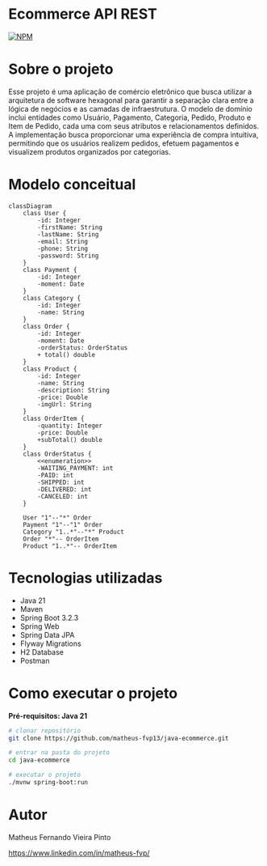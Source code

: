# Ecommerce API REST
[![NPM](https://img.shields.io/npm/l/react)](https://github.com/matheus-fvp13/java-ecommerce/blob/main/LICENSE)

# Sobre o projeto
Esse projeto é uma aplicação de comércio eletrônico que busca utilizar a arquitetura de software hexagonal para garantir
a separação clara entre a lógica de negócios e as camadas de infraestrutura. O modelo de domínio inclui entidades como Usuário, Pagamento, Categoria, Pedido, Produto e Item de Pedido, cada uma com seus atributos e relacionamentos definidos. A implementação busca proporcionar uma experiência de compra intuitiva, 
permitindo que os usuários realizem pedidos, efetuem pagamentos e visualizem produtos organizados por categorias. 

# Modelo conceitual

```mermaid
classDiagram
    class User {
        -id: Integer
        -firstName: String
        -lastName: String
        -email: String
        -phone: String
        -password: String
    }
    class Payment {
        -id: Integer
        -moment: Date
    }
    class Category {
        -id: Integer
        -name: String
    }
    class Order {
        -id: Integer
        -moment: Date
        -orderStatus: OrderStatus
        + total() double
    }
    class Product { 
        -id: Integer
        -name: String
        -description: String
        -price: Double
        -imgUrl: String
    }
    class OrderItem {
        -quantity: Integer
        -price: Double
        +subTotal() double
    }
    class OrderStatus {
        <<enumeration>>
        -WAITING_PAYMENT: int
        -PAID: int
        -SHIPPED: int
        -DELIVERED: int
        -CANCELED: int
    }
    
    User "1"--"*" Order
    Payment "1"--"1" Order
    Category "1..*"--"*" Product
    Order "*"-- OrderItem
    Product "1..*"-- OrderItem
```

# Tecnologias utilizadas
- Java 21
- Maven
- Spring Boot 3.2.3
- Spring Web
- Spring Data JPA
- Flyway Migrations
- H2 Database
- Postman

# Como executar o projeto
**Pré-requisitos: Java 21**

```bash
# clonar repositório
git clone https://github.com/matheus-fvp13/java-ecommerce.git

# entrar na pasta do projeto
cd java-ecommerce

# executar o projeto
./mvnw spring-boot:run
```

# Autor
Matheus Fernando Vieira Pinto

https://www.linkedin.com/in/matheus-fvp/
